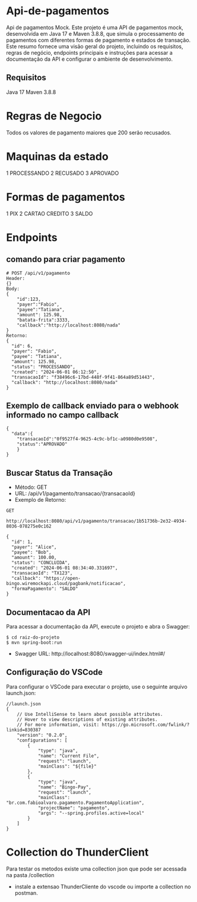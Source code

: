 # Api-de-pagamentos
Api de pagamentos Mock. Este projeto é uma API de pagamentos mock, desenvolvida em Java 17 e Maven 3.8.8, que simula o processamento de pagamentos com diferentes formas de pagamento e estados de transação.
Este resumo fornece uma visão geral do projeto, incluindo os requisitos, regras de negócio, endpoints principais e instruções para acessar a documentação da API e configurar o ambiente de desenvolvimento.

## Requisitos
Java 17
Maven 3.8.8


# Regras de Negocio 
Todos os valores de pagamento maiores que 200 serão recusados.

# Maquinas da estado 
1 PROCESSANDO
2 RECUSADO
3 APROVADO

# Formas de pagamentos
1 PIX
2 CARTAO CREDITO
3 SALDO

# Endpoints

## comando para criar pagamento
````
# POST /api/v1/pagamento
Header: 
{}
Body:
{
    "id":123,
    "payer":"Fabio",
    "payee":"Tatiana",
    "amount": 125.98,
    "batata-frita":3333,
    "callback":"http://localhost:8080/nada"
}
Retorno:
{
  "id": 6,
  "payer": "Fabio",
  "payee": "Tatiana",
  "amount": 125.98,
  "status": "PROCESSANDO",
  "created": "2024-06-01 06:12:50",
  "transacaoId": "f38496c6-17bd-448f-9f41-864a89d51443",
  "callback": "http://localhost:8080/nada"
}
````

## Exemplo de callback enviado para o webhook informado no campo callback
````
{
  "data":{
    "transacaoId":"0f9527f4-9625-4c9c-bf1c-a0980d0e9508",
    "status":"APROVADO"
    }
}
````

## Buscar Status da Transação
* Método: GET
* URL: /api/v1/pagamento/transacao/{transacaoId}
* Exemplo de Retorno:
````
GET 

http://localhost:8080/api/v1/pagamento/transacao/1b51736b-2e32-4934-8036-078275e0c162

{
  "id": 1,
  "payer": "Alice",
  "payee": "Bob",
  "amount": 100.00,
  "status": "CONCLUIDA",
  "created": "2024-06-01 08:34:40.331697",
  "transacaoId": "TX123",
  "callback": "https://open-bingo.wiremockapi.cloud/pagbank/notificacao",
  "formaPagamento": "SALDO"
}
````

## Documentacao da API 
Para acessar a documentação da API, execute o projeto e abra o Swagger:
```
$ cd raiz-do-projeto
$ mvn spring-boot:run
```

* Swagger URL: http://localhost:8080/swagger-ui/index.html#/

## Configuração do VSCode
Para configurar o VSCode para executar o projeto, use o seguinte arquivo launch.json:
````
//launch.json
{
    // Use IntelliSense to learn about possible attributes.
    // Hover to view descriptions of existing attributes.
    // For more information, visit: https://go.microsoft.com/fwlink/?linkid=830387
    "version": "0.2.0",
    "configurations": [
        {
            "type": "java",
            "name": "Current File",
            "request": "launch",
            "mainClass": "${file}"
        },
        {
            "type": "java",
            "name": "Bingo-Pay",
            "request": "launch",
            "mainClass": "br.com.fabioalvaro.pagamento.PagamentoApplication",
            "projectName": "pagamento",
            "args": "--spring.profiles.active=local"
        }
    ]
}
````

# Collection do ThunderClient 
Para testar os metodos existe uma collection json que pode ser acessada na pasta /collection
* instale a extensao ThunderCliente do vscode ou importe a collection no postman.

